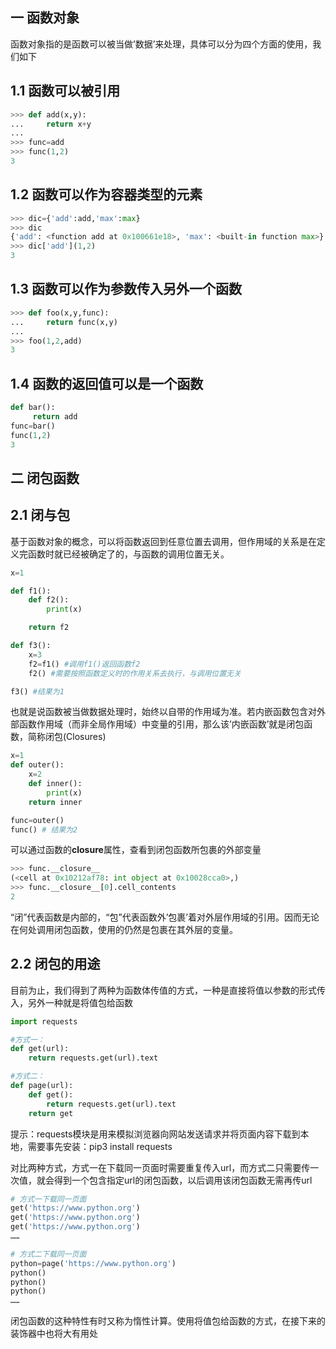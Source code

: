 ## 一 函数对象

函数对象指的是函数可以被当做’数据’来处理，具体可以分为四个方面的使用，我们如下

## 1.1 函数可以被引用

```python
>>> def add(x,y):
...     return x+y
... 
>>> func=add
>>> func(1,2)
3
```

## 1.2 函数可以作为容器类型的元素

```python
>>> dic={'add':add,'max':max}
>>> dic
{'add': <function add at 0x100661e18>, 'max': <built-in function max>}
>>> dic['add'](1,2)
3
```

## 1.3 函数可以作为参数传入另外一个函数

```python
>>> def foo(x,y,func):
...     return func(x,y)
...
>>> foo(1,2,add)
3
```

## 1.4 函数的返回值可以是一个函数

```python
def bar(): 
     return add 
func=bar() 
func(1,2)
3 
```



## 二 闭包函数

## 2.1 闭与包

基于函数对象的概念，可以将函数返回到任意位置去调用，但作用域的关系是在定义完函数时就已经被确定了的，与函数的调用位置无关。

```python
x=1

def f1():
    def f2():
        print(x)

    return f2

def f3():
    x=3
    f2=f1() #调用f1()返回函数f2
    f2() #需要按照函数定义时的作用关系去执行，与调用位置无关

f3() #结果为1
```

也就是说函数被当做数据处理时，始终以自带的作用域为准。若内嵌函数包含对外部函数作用域（而非全局作用域）中变量的引用，那么该’内嵌函数’就是闭包函数，简称闭包(Closures)

```python
x=1
def outer():
    x=2
    def inner():
        print(x)
    return inner

func=outer()
func() # 结果为2
```

可以通过函数的**closure**属性，查看到闭包函数所包裹的外部变量

```python
>>> func.__closure__
(<cell at 0x10212af78: int object at 0x10028cca0>,)
>>> func.__closure__[0].cell_contents
2
```

“闭”代表函数是内部的，“包”代表函数外’包裹’着对外层作用域的引用。因而无论在何处调用闭包函数，使用的仍然是包裹在其外层的变量。



## 2.2 闭包的用途

目前为止，我们得到了两种为函数体传值的方式，一种是直接将值以参数的形式传入，另外一种就是将值包给函数

```python
import requests

#方式一：
def get(url):
    return requests.get(url).text

#方式二：
def page(url):
    def get():
        return requests.get(url).text
    return get
```

提示：requests模块是用来模拟浏览器向网站发送请求并将页面内容下载到本地，需要事先安装：pip3 install requests

对比两种方式，方式一在下载同一页面时需要重复传入url，而方式二只需要传一次值，就会得到一个包含指定url的闭包函数，以后调用该闭包函数无需再传url

```python
# 方式一下载同一页面
get('https://www.python.org')
get('https://www.python.org')
get('https://www.python.org')
……

# 方式二下载同一页面
python=page('https://www.python.org')
python()
python()
python()
……
```

闭包函数的这种特性有时又称为惰性计算。使用将值包给函数的方式，在接下来的装饰器中也将大有用处